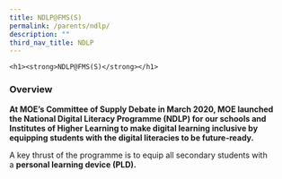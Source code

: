 ```yaml
---
title: NDLP@FMS(S)
permalink: /parents/ndlp/
description: ""
third_nav_title: NDLP
---
```




<title>NDLP@FMS(S)</title>



	<h1><strong>NDLP@FMS(S)</strong></h1>
<h3>Overview</h3>
<p><strong>At MOE’s Committee of Supply Debate in March 2020, MOE launched the&nbsp;National Digital Literacy Programme (NDLP)&nbsp;for our schools and Institutes of Higher Learning to make digital learning inclusive by equipping students with the digital literacies to be future-ready.</strong>&nbsp;</p>
<p>A key thrust of the programme is to equip all secondary students with a&nbsp;<strong>personal learning device (PLD).</strong>&nbsp;</p>
<p>&nbsp;</p>
<p>&nbsp;</p>

